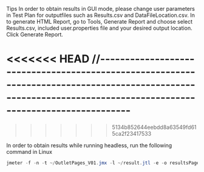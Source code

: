 Tips
In order to obtain results in GUI mode, please change user parameters in Test Plan for outputfiles such as Results.csv and DataFileLocation.csv.
In to generate HTML Report, go to Tools, Generate Report and choose select Results.csv, included user.properties file and your desired output location.
Click Generate Report.

<<<<<<< HEAD
//--------------------------------------------------------------------------------------------------------------------------------------------------------------
=======
>>>>>>> 5134b852644eebdd8a63549fd615ca2f23417533

In order to obtain results while running headless, run the following command in Linux

```java
jmeter -f -n -t ~/OutletPages_V01.jmx -l ~/result.jtl -e -o resultsPage
```
